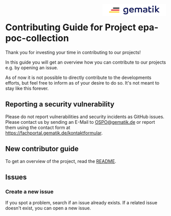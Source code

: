 <img align="right" width="200" height="37" src="Gematik_Logo_Flag_With_Background.png" alt="Gematik Logo"/> <br/>

# Contributing Guide for Project epa-poc-collection

Thank you for investing your time in contributing to our projects!

In this guide you will get an overview how you can contribute to our projects e.g. by opening an issue.

As of now it is not possible to directly contribute to the developments efforts, but feel free to inform as of your desire to do so.
It's not meant to stay like this forever.

## Reporting a security vulnerability

Please do not report vulnerabilities and security incidents as GitHub issues.
Please contact us by sending an E-Mail to [OSPO@gematik.de](mailto:OSPO@gematik.de) or report them using the contact form
at https://fachportal.gematik.de/kontaktformular.

## New contributor guide

To get an overview of the project, read the [README](./README.adoc).

## Issues

### Create a new issue

If you spot a problem, search if an issue already exists.
If a related issue doesn't exist, you can open a new issue.
 